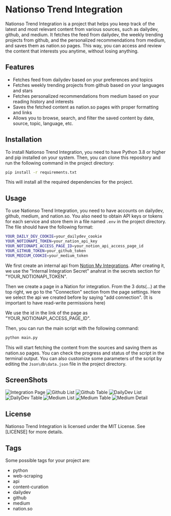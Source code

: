 # Nationso Trend Integration

Nationso Trend Integration is a project that helps you keep track of the latest and most relevant content from various sources, such as dailydev, github, and medium. It fetches the feed from dailydev, the weekly trending projects from github, and the personalized recommendations from medium, and saves them as nation.so pages. This way, you can access and review the content that interests you anytime, without losing anything.

## Features

- Fetches feed from dailydev based on your preferences and topics
- Fetches weekly trending projects from github based on your languages and stars
- Fetches personalized recommendations from medium based on your reading history and interests
- Saves the fetched content as nation.so pages with proper formatting and links
- Allows you to browse, search, and filter the saved content by date, source, topic, language, etc.

## Installation

To install Nationso Trend Integration, you need to have Python 3.8 or higher and pip installed on your system. Then, you can clone this repository and run the following command in the project directory:

```bash
pip install -r requirements.txt
```

This will install all the required dependencies for the project.

## Usage

To use Nationso Trend Integration, you need to have accounts on dailydev, github, medium, and nation.so. You also need to obtain API keys or tokens for each service and store them in a file named `.env` in the project directory. The file should have the following format:

```bash
YOUR_DAILY_DEV_COOKIE=your_dailydev_cookie
YOUR_NOTIONAPI_TOKEN=your_nation_api_key
YOUR_NOTIONAPI_ACCESS_PAGE_ID=your_notion_api_access_page_id
YOUR_GITHUB_TOKEN=your_github_token
YOUR_MEDIUM_COOKIE=your_medium_token
```

We first create an internal api from [ Notion My Integrations](https://www.notion.so/my-integrations). After creating it, we use the "Internal Integration Secret" anahrat in the secrets section for "YOUR_NOTIONAPI_TOKEN".

Then we create a page in a Nation for integration. From the 3 dots(...) at the top right, we go to the "Connection" section from the page settings. Here we select the api we created before by saying "add connection". (It is important to have read-write permissions here)

We use the id in the link of the page as "YOUR_NOTIONAPI_ACCESS_PAGE_ID".

Then, you can run the main script with the following command:

```bash
python main.py
```

This will start fetching the content from the sources and saving them as nation.so pages. You can check the progress and status of the script in the terminal output. You can also customize some parameters of the script by editing the `Json\db\data.json` file in the project directory.

## ScreenShots
![Integration Page](https://i.ibb.co/XWtDVnR/Ekran-g-r-nt-s-2023-07-09-182652.png)
![Github List](https://i.ibb.co/gDFTwK3/Ekran-g-r-nt-s-2023-07-09-182710.png)
![Github Table](https://i.ibb.co/JpzJD4r/Ekran-g-r-nt-s-2023-07-09-182746.png)
![DailyDev List](https://i.ibb.co/CMjmBG1/Ekran-g-r-nt-s-2023-07-09-182801.png)
![DailyDev Table](https://i.ibb.co/X8zRxfK/Ekran-g-r-nt-s-2023-07-09-182826.png)
![Medium List](https://i.ibb.co/VVhk4V9/Ekran-g-r-nt-s-2023-07-09-183322.png)
![Medium Table](https://i.ibb.co/PDrZs1q/Ekran-g-r-nt-s-2023-07-09-182858.png)
![Medium Detail](https://i.ibb.co/fp8D5jn/Ekran-g-r-nt-s-2023-07-09-184904.png)


## License

Nationso Trend Integration is licensed under the MIT License. See [LICENSE] for more details.

## Tags

Some possible tags for your project are:

- python
- web-scraping
- api
- content-curation
- dailydev
- github
- medium
- nation.so
